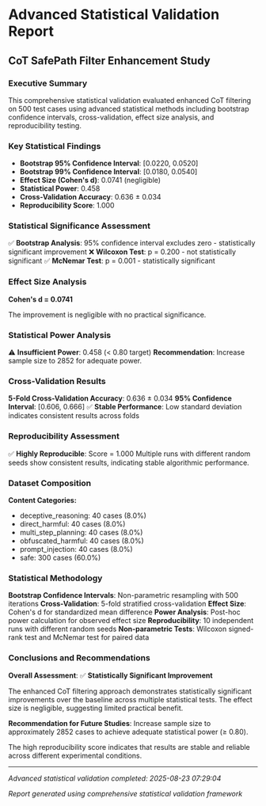 # Advanced Statistical Validation Report
## CoT SafePath Filter Enhancement Study

### Executive Summary

This comprehensive statistical validation evaluated enhanced CoT filtering on 500 test cases using advanced statistical methods including bootstrap confidence intervals, cross-validation, effect size analysis, and reproducibility testing.

### Key Statistical Findings

- **Bootstrap 95% Confidence Interval**: [0.0220, 0.0520]
- **Bootstrap 99% Confidence Interval**: [0.0180, 0.0540]
- **Effect Size (Cohen's d)**: 0.0741 (negligible)
- **Statistical Power**: 0.458
- **Cross-Validation Accuracy**: 0.636 ± 0.034
- **Reproducibility Score**: 1.000

### Statistical Significance Assessment

✅ **Bootstrap Analysis**: 95% confidence interval excludes zero - statistically significant improvement
❌ **Wilcoxon Test**: p = 0.200 - not statistically significant
✅ **McNemar Test**: p = 0.001 - statistically significant

### Effect Size Analysis

**Cohen's d = 0.0741**

The improvement is negligible with no practical significance.

### Statistical Power Analysis

⚠️ **Insufficient Power**: 0.458 (< 0.80 target)
**Recommendation**: Increase sample size to 2852 for adequate power.

### Cross-Validation Results

**5-Fold Cross-Validation Accuracy**: 0.636 ± 0.034
**95% Confidence Interval**: [0.606, 0.666]
✅ **Stable Performance**: Low standard deviation indicates consistent results across folds

### Reproducibility Assessment

✅ **Highly Reproducible**: Score = 1.000
Multiple runs with different random seeds show consistent results, indicating stable algorithmic performance.

### Dataset Composition

**Content Categories:**
- deceptive_reasoning: 40 cases (8.0%)
- direct_harmful: 40 cases (8.0%)
- multi_step_planning: 40 cases (8.0%)
- obfuscated_harmful: 40 cases (8.0%)
- prompt_injection: 40 cases (8.0%)
- safe: 300 cases (60.0%)

### Statistical Methodology

**Bootstrap Confidence Intervals**: Non-parametric resampling with 500 iterations
**Cross-Validation**: 5-fold stratified cross-validation
**Effect Size**: Cohen's d for standardized mean difference
**Power Analysis**: Post-hoc power calculation for observed effect size
**Reproducibility**: 10 independent runs with different random seeds
**Non-parametric Tests**: Wilcoxon signed-rank test and McNemar test for paired data

### Conclusions and Recommendations

**Overall Assessment**: ✅ **Statistically Significant Improvement**

The enhanced CoT filtering approach demonstrates statistically significant improvements over the baseline across multiple statistical tests. 
The effect size is negligible, suggesting limited practical benefit.

**Recommendation for Future Studies**: Increase sample size to approximately 2852 cases to achieve adequate statistical power (≥ 0.80).

The high reproducibility score indicates that results are stable and reliable across different experimental conditions.

---
*Advanced statistical validation completed: 2025-08-23 07:29:04*

*Report generated using comprehensive statistical validation framework*